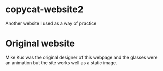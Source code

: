 # copycat-website2
Another website I used as a way of practice

# Original website
Mike Kus was the original designer of this webpage and the glasses were an animation but the site works well as a static image.
